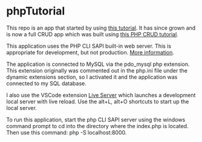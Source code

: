 # phpTutorial

This repo is an app that started by using [this tutorial](http://php.net/manual/en/tutorial.php). It has since grown and is now a full CRUD app which was built using [this PHP CRUD tutorial](https://www.startutorial.com/articles/view/php-crud-tutorial-part-1).

This application uses the PHP CLI SAPI built-in web server. This is appropriate for development, but not production. [More information](http://php.net/manual/en/features.commandline.webserver.php).

The application is connected to MySQL via the pdo_mysql php extension. This extension originally was commented out in the php.ini file under the dynamic extensions section, so I activated it and the application was connected to my SQL database.

I also use the VSCode extension [Live Server](https://marketplace.visualstudio.com/items?itemName=ritwickdey.LiveServer) which launches a development local server with live reload. Use the alt+L, alt+O shortcuts to start up the local server.

To run this application, start the php CLI SAPI server using the windows command prompt to cd into the directory where the index.php is located. Then use this command: php -S localhost:8000. 
